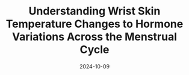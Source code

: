 ---
title: 'Understanding Wrist Skin Temperature Changes to Hormone Variations Across the Menstrual Cycle'
authors: 
- blue_lin
- helen_li
- ken_christofferson
- Shwetak N. Patel
- khai
- mariakakis
venue: Nature Partner Journal Women's Health
date: 2024-10-09
link: https://www.nature.com/articles/s44294-024-00037-9
thumbnail: /images/pubs/menstrual_temperature.jpg
---